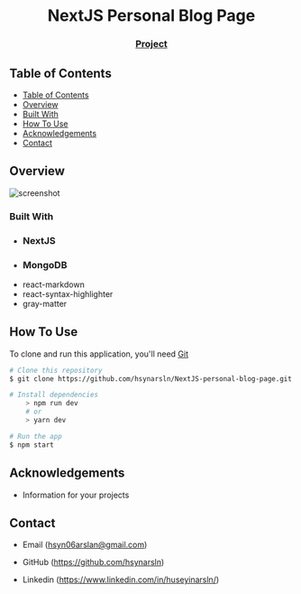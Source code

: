 <!-- Please update value in the {}  -->

<h1 align="center">NextJS Personal Blog Page</h1>

<div align="center">
  <h3>
    <a href="https://next-js-personal-blog-page.vercel.app/">
      Project
    </a>
  </h3>
</div>

<!-- TABLE OF CONTENTS -->

## Table of Contents

- [Table of Contents](#table-of-contents)
- [Overview](#overview)
- [Built With](#built-with)
- [How To Use](#how-to-use)
- [Acknowledgements](#acknowledgements)
- [Contact](#contact)

<!-- OVERVIEW -->

## Overview

![screenshot](Animation1.gif)

### Built With

<!-- This section should list any major frameworks that you built your project using. Here are a few examples.-->

- ### NextJS
- ### MongoDB
- react-markdown
- react-syntax-highlighter
- gray-matter

## How To Use

<!-- This is an example, please update according to your application -->

To clone and run this application, you'll need [Git](https://git-scm.com)

```bash
# Clone this repository
$ git clone https://github.com/hsynarsln/NextJS-personal-blog-page.git

# Install dependencies
    > npm run dev
    # or
    > yarn dev

# Run the app
$ npm start
```

## Acknowledgements

- Information for your projects

## Contact

- Email (hsyn06arslan@gmail.com)

- GitHub (https://github.com/hsynarsln)

- Linkedin (https://www.linkedin.com/in/huseyinarsln/)
